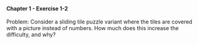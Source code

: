 #### Chapter 1 - Exercise 1-2
Problem: Consider a sliding tile puzzle variant where the tiles are covered with a picture instead of numbers. How much does this increase the difficulty, and why?